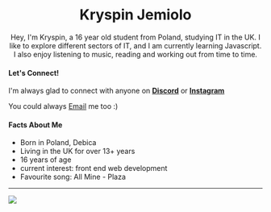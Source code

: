  <h1 align="center">Kryspin Jemiolo</h1>

<p align="center"> Hey, I'm Kryspin, a 16 year old student from Poland, studying IT in the UK. I like to explore different sectors of IT, and I am currently learning Javascript. I also enjoy listening to music, reading and working out from time to time.</p>

#### Let's Connect!

I'm always glad to connect with anyone on **[Discord](https://discord.com/users/995766325416828939/)** or **[Instagram](https://www.instagram.com/kay.1_x/)**

You could always <a href="mailto: contact@kryspinjemiolo.co.uk">Email</a> me too :)

#### Facts About Me

- Born in Poland, Debica
- Living in the UK for over 13+ years
- 16 years of age
- current interest: front end web development
- Favourite song: All Mine - Plaza

---

<a href="https://github.com/anuraghazra/github-readme-stats">
  <img align="center" src="https://github-readme-stats.vercel.app/api?username=kryspinjemiolo&include_all_commits=true&count_private=true&show_icons=true&theme=radical&title_color='#42ddf5'&text_color='#55de4e'&icon_color='#c45a73'" />
</a>
